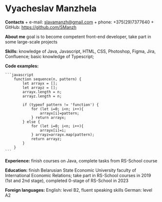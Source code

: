 # **Vyacheslav Manzhela**

**Contacts**
    + e-mail: slavamanzh@gmail.com
    + phone: +375(29)7377640
    + GitHub: https://github.com/SManzh

**About me**
    goal is to become competent front-end developer, take part in some large-scale projects

 **Skills:**
    knowledge of Java, Javascript, HTML, CSS, Photoshop, Figma, Jira, Confluence; basic knowledge of Typescript; 

**Code examples:**

    ```javascript
        function sequence(n, pattern) {
            let arrayx = [];
            let arrayz = [];
            arrayx.length = n;
            arrayz.length = n;
  
            if (typeof pattern != 'function') {
                for (let i=0; i<n; i++){
                    arrayx[i]=pattern; 
                } return arrayx;
            } else {
                for (let i=0; i<n; i++){
                    arrayx[i]=i;
                } arrayz=arrayx.map(pattern);
                return arrayz;
            }
        }
    ```

**Experience:** 
    finish courses on Java, complete tasks from RS-School course

**Education:** 
    finish Belarusian State Economic University faculty of International Economic Relations; take part in RS-School courses in 2019 (1st and 2nd stage), completed 0-stage of RS-School in 2023

**Foreign languages:** 
    English: level B2, fluent speaking skills
    German: level A2